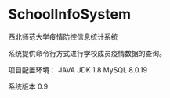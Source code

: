 # SchoolInfoSystem
西北师范大学疫情防控信息统计系统

系统提供命令行方式进行学校成员疫情数据的查询。

项目配置环境：
JAVA JDK 1.8
MySQL 8.0.19

系统版本 0.9
